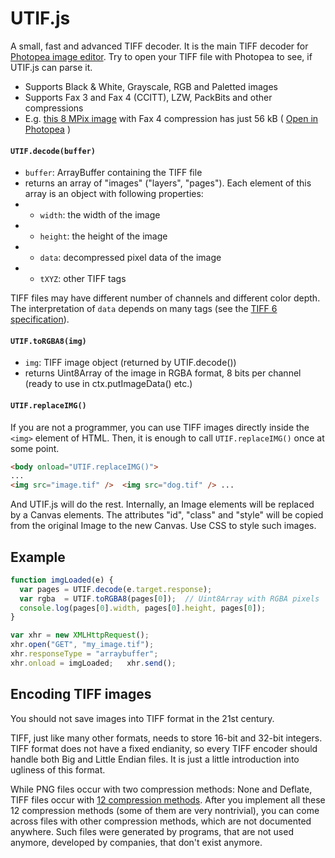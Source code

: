 # UTIF.js
A small, fast and advanced TIFF decoder. It is the main TIFF decoder for [Photopea image editor](https://www.photopea.com). Try to open your TIFF file with Photopea to see, if UTIF.js can parse it.

* Supports Black & White, Grayscale, RGB and Paletted images
* Supports Fax 3 and Fax 4 (CCITT), LZW, PackBits and other compressions
* E.g. [this 8 MPix image](//www.photopea.com/api/img/G4.TIF) with Fax 4 compression has just 56 kB ( [Open in Photopea](https://www.photopea.com?p=%7B%22files%22:%5B%22//www.photopea.com/api/img/G4.TIF%22%5D%7D) )

#### `UTIF.decode(buffer)`
* `buffer`: ArrayBuffer containing the TIFF file
* returns an array of "images" ("layers", "pages"). Each element of this array is an object with following properties:
* * `width`: the width of the image
* * `height`: the height of the image
* * `data`: decompressed pixel data of the image
* * `tXYZ`: other TIFF tags

TIFF files may have different number of channels and different color depth. The interpretation of `data` depends on many tags (see the [TIFF 6 specification](http://www.npes.org/pdf/TIFF-v6.pdf)).

#### `UTIF.toRGBA8(img)`
* `img`: TIFF image object (returned by UTIF.decode())
* returns Uint8Array of the image in RGBA format, 8 bits per channel (ready to use in ctx.putImageData() etc.)

#### `UTIF.replaceIMG()`
If you are not a programmer, you can use TIFF images directly inside the `<img>` element of HTML. Then, it is enough to call `UTIF.replaceIMG()` once at some point.
```html
<body onload="UTIF.replaceIMG()"> 
...
<img src="image.tif" />  <img src="dog.tif" /> ...
```
And UTIF.js will do the rest. Internally, an Image elements will be replaced by a Canvas elements. The attributes "id", "class" and "style" will be copied from the original Image to the new Canvas. Use CSS to style such images.

## Example

```javascript
function imgLoaded(e) {
  var pages = UTIF.decode(e.target.response);
  var rgba  = UTIF.toRGBA8(pages[0]);  // Uint8Array with RGBA pixels
  console.log(pages[0].width, pages[0].height, pages[0]);
}

var xhr = new XMLHttpRequest();
xhr.open("GET", "my_image.tif");
xhr.responseType = "arraybuffer";
xhr.onload = imgLoaded;   xhr.send();
```

## Encoding TIFF images

You should not save images into TIFF format in the 21st century.

TIFF, just like many other formats, needs to store 16-bit and 32-bit integers. TIFF format does not have a fixed endianity, so every TIFF encoder should handle both Big and Little Endian files. It is just a little introduction into ugliness of this format.

While PNG files occur with two compression methods: None and Deflate, TIFF files occur with [12 compression methods](https://en.wikipedia.org/wiki/TIFF#TIFF_Compression_Tag). After you implement all these 12 compression methods (some of them are very nontrivial), you can come across files with other compression methods, which are not documented anywhere. Such files were generated by programs, that are not used anymore, developed by companies, that don't exist anymore.
